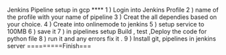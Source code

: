Jenkins Pipeline setup in gcp ****
1 ) Login into Jenkins Profile
2 ) name of the profile with your name of pipeline
3 ) Creat the all dependies based on your choice.
4 ) Create into onlinemode to jenkins 
5 ) setup service to 100MB
6 ) save it 
7 ) in pipelines setup Build , test ,Deploy the code for python file 
8 ) run it and any errors fix it .
9 ) Install git, pipelines in jenkins server
     =========Finish===